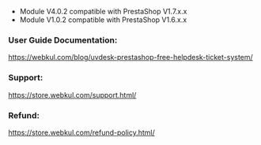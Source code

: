 - Module V4.0.2 compatible with PrestaShop V1.7.x.x
- Module V1.0.2 compatible with PrestaShop V1.6.x.x

### User Guide Documentation:
https://webkul.com/blog/uvdesk-prestashop-free-helpdesk-ticket-system/

### Support:
https://store.webkul.com/support.html/

### Refund:
https://store.webkul.com/refund-policy.html/